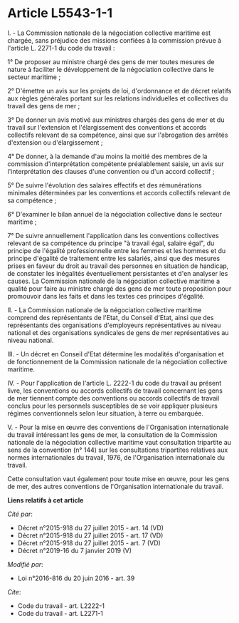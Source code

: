 # Article L5543-1-1

I. - La Commission nationale de la négociation collective maritime est chargée, sans préjudice des missions confiées à la
commission prévue à l'article L. 2271-1 du code du travail : 

1° De proposer au ministre chargé des gens de mer toutes mesures de nature à faciliter le développement de la négociation
collective dans le secteur maritime ; 

2° D'émettre un avis sur les projets de loi, d'ordonnance et de décret relatifs aux règles générales portant sur les
relations individuelles et collectives du travail des gens de mer ; 

3° De donner un avis motivé aux ministres chargés des gens de mer et du travail sur l'extension et l'élargissement des
conventions et accords collectifs relevant de sa compétence, ainsi que sur l'abrogation des arrêtés d'extension ou
d'élargissement ; 

4° De donner, à la demande d'au moins la moitié des membres de la commission d'interprétation compétente préalablement
saisie, un avis sur l'interprétation des clauses d'une convention ou d'un accord collectif ; 

5° De suivre l'évolution des salaires effectifs et des rémunérations minimales déterminées par les conventions et accords
collectifs relevant de sa compétence ; 

6° D'examiner le bilan annuel de la négociation collective dans le secteur maritime ; 

7° De suivre annuellement l'application dans les conventions collectives relevant de sa compétence du principe "à travail
égal, salaire égal", du principe de l'égalité professionnelle entre les femmes et les hommes et du principe d'égalité de
traitement entre les salariés, ainsi que des mesures prises en faveur du droit au travail des personnes en situation de
handicap, de constater les inégalités éventuellement persistantes et d'en analyser les causes. La Commission nationale de la
négociation collective maritime a qualité pour faire au ministre chargé des gens de mer toute proposition pour promouvoir
dans les faits et dans les textes ces principes d'égalité. 

II. - La Commission nationale de la négociation collective maritime comprend des représentants de l'Etat, du Conseil d'Etat,
ainsi que des représentants des organisations d'employeurs représentatives au niveau national et des organisations syndicales
de gens de mer représentatives au niveau national. 

III. - Un décret en Conseil d'Etat détermine les modalités d'organisation et de fonctionnement de la Commission nationale de
la négociation collective maritime. 

IV. - Pour l'application de l'article L. 2222-1 du code du travail au présent livre, les conventions ou accords collectifs de
travail concernant les gens de mer tiennent compte des conventions ou accords collectifs de travail conclus pour les
personnels susceptibles de se voir appliquer plusieurs régimes conventionnels selon leur situation, à terre ou embarquée. 

V. - Pour la mise en œuvre des conventions de l'Organisation internationale du travail intéressant les gens de mer, la
consultation de la Commission nationale de la négociation collective maritime vaut consultation tripartite au sens de la
convention (n° 144) sur les consultations tripartites relatives aux normes internationales du travail, 1976, de
l'Organisation internationale du travail.

Cette consultation vaut également pour toute mise en œuvre, pour les gens de mer, des autres conventions de l'Organisation
internationale du travail.

**Liens relatifs à cet article**

_Cité par_:

  - Décret n°2015-918 du 27 juillet 2015 - art. 14 (VD)
  - Décret n°2015-918 du 27 juillet 2015 - art. 17 (VD)
  - Décret n°2015-918 du 27 juillet 2015 - art. 7 (VD)
  - Décret n°2019-16 du 7 janvier 2019 (V)

_Modifié par_:

  - Loi n°2016-816 du 20 juin 2016 - art. 39

_Cite_:

  - Code du travail - art. L2222-1
  - Code du travail - art. L2271-1
